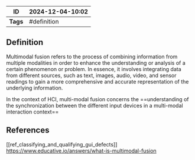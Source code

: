 | ID       | 2024-12-04-10:02 |
| -------- | ---------------- |
| **Tags** | #definition      |
## Definition
Multimodal fusion refers to the process of combining information from multiple modalities in order to enhance the understanding or analysis of a certain phenomenon or problem. In essence, it involves integrating data from different sources, such as text, images, audio, video, and sensor readings to gain a more comprehensive and accurate representation of the underlying information.

In the context of HCI, multi-modal fusion concerns the ==understanding of the synchronization between the different input devices in a multi-modal interaction context==

## References
[[ref_classifying_and_qualifying_gui_defects]]
https://www.educative.io/answers/what-is-multimodal-fusion